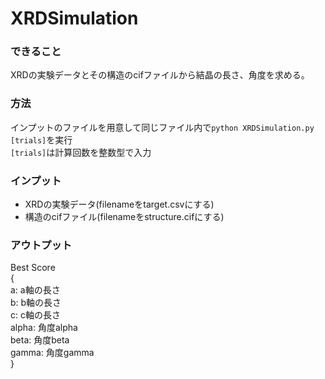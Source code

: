 # XRDSimulation

### できること
XRDの実験データとその構造のcifファイルから結晶の長さ、角度を求める。

### 方法
インプットのファイルを用意して同じファイル内で`python XRDSimulation.py [trials]`を実行  
`[trials]`は計算回数を整数型で入力

### インプット
- XRDの実験データ(filenameをtarget.csvにする)
- 構造のcifファイル(filenameをstructure.cifにする)

### アウトプット
Best Score  
{   
  a: a軸の長さ  
  b: b軸の長さ  
  c: c軸の長さ  
  alpha: 角度alpha  
  beta:  角度beta  
  gamma: 角度gamma  
}
